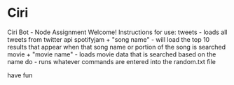# Ciri
Ciri Bot - Node Assignment
Welcome!
Instructions for use:
tweets - loads all tweets from twitter api
spotifyjam + "song name" - will load the top 10 results that appear when that song name or portion of the song is searched
movie + "movie name" - loads movie data that is searched based on the name
do - runs whatever commands are entered into the random.txt file 

have fun